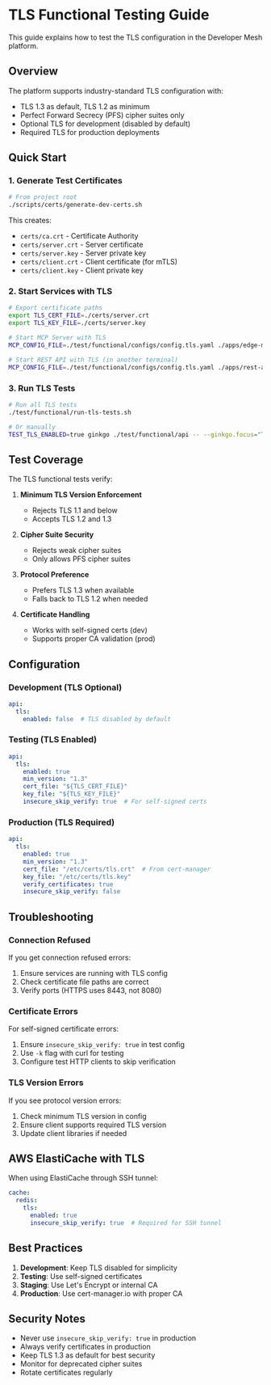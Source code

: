# TLS Functional Testing Guide

This guide explains how to test the TLS configuration in the Developer Mesh platform.

## Overview

The platform supports industry-standard TLS configuration with:
- TLS 1.3 as default, TLS 1.2 as minimum
- Perfect Forward Secrecy (PFS) cipher suites only
- Optional TLS for development (disabled by default)
- Required TLS for production deployments

## Quick Start

### 1. Generate Test Certificates

```bash
# From project root
./scripts/certs/generate-dev-certs.sh
```

This creates:
- `certs/ca.crt` - Certificate Authority
- `certs/server.crt` - Server certificate
- `certs/server.key` - Server private key
- `certs/client.crt` - Client certificate (for mTLS)
- `certs/client.key` - Client private key

### 2. Start Services with TLS

```bash
# Export certificate paths
export TLS_CERT_FILE=./certs/server.crt
export TLS_KEY_FILE=./certs/server.key

# Start MCP Server with TLS
MCP_CONFIG_FILE=./test/functional/configs/config.tls.yaml ./apps/edge-mcp/edge-mcp

# Start REST API with TLS (in another terminal)
MCP_CONFIG_FILE=./test/functional/configs/config.tls.yaml ./apps/rest-api/api
```

### 3. Run TLS Tests

```bash
# Run all TLS tests
./test/functional/run-tls-tests.sh

# Or manually
TEST_TLS_ENABLED=true ginkgo ./test/functional/api -- --ginkgo.focus="TLS"
```

## Test Coverage

The TLS functional tests verify:

1. **Minimum TLS Version Enforcement**
   - Rejects TLS 1.1 and below
   - Accepts TLS 1.2 and 1.3

2. **Cipher Suite Security**
   - Rejects weak cipher suites
   - Only allows PFS cipher suites

3. **Protocol Preference**
   - Prefers TLS 1.3 when available
   - Falls back to TLS 1.2 when needed

4. **Certificate Handling**
   - Works with self-signed certs (dev)
   - Supports proper CA validation (prod)

## Configuration

### Development (TLS Optional)

```yaml
api:
  tls:
    enabled: false  # TLS disabled by default
```

### Testing (TLS Enabled)

```yaml
api:
  tls:
    enabled: true
    min_version: "1.3"
    cert_file: "${TLS_CERT_FILE}"
    key_file: "${TLS_KEY_FILE}"
    insecure_skip_verify: true  # For self-signed certs
```

### Production (TLS Required)

```yaml
api:
  tls:
    enabled: true
    min_version: "1.3"
    cert_file: "/etc/certs/tls.crt"  # From cert-manager
    key_file: "/etc/certs/tls.key"
    verify_certificates: true
    insecure_skip_verify: false
```

## Troubleshooting

### Connection Refused

If you get connection refused errors:
1. Ensure services are running with TLS config
2. Check certificate file paths are correct
3. Verify ports (HTTPS uses 8443, not 8080)

### Certificate Errors

For self-signed certificate errors:
1. Ensure `insecure_skip_verify: true` in test config
2. Use `-k` flag with curl for testing
3. Configure test HTTP clients to skip verification

### TLS Version Errors

If you see protocol version errors:
1. Check minimum TLS version in config
2. Ensure client supports required TLS version
3. Update client libraries if needed

## AWS ElastiCache with TLS

When using ElastiCache through SSH tunnel:

```yaml
cache:
  redis:
    tls:
      enabled: true
      insecure_skip_verify: true  # Required for SSH tunnel
```

## Best Practices

1. **Development**: Keep TLS disabled for simplicity
2. **Testing**: Use self-signed certificates
3. **Staging**: Use Let's Encrypt or internal CA
4. **Production**: Use cert-manager.io with proper CA

## Security Notes

- Never use `insecure_skip_verify: true` in production
- Always verify certificates in production
- Keep TLS 1.3 as default for best security
- Monitor for deprecated cipher suites
- Rotate certificates regularly